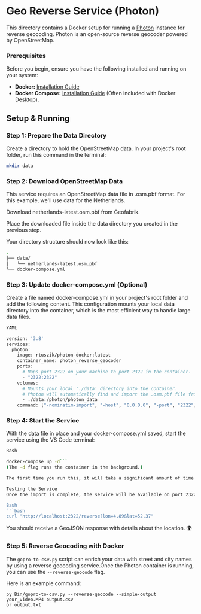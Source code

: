 # Geo Reverse Service (Photon)

This directory contains a Docker setup for running a [Photon](https://photon.komoot.io/) instance for reverse geocoding. Photon is an open-source reverse geocoder powered by OpenStreetMap.

### Prerequisites

Before you begin, ensure you have the following installed and running on your system:
* **Docker:** [Installation Guide](https://docs.docker.com/get-docker/)
* **Docker Compose:** [Installation Guide](https://docs.docker.com/compose/install/) (Often included with Docker Desktop).

## Setup & Running

### Step 1: Prepare the Data Directory

Create a directory to hold the OpenStreetMap data. In your project's root folder, run this command in the terminal:
```bash
mkdir data
```
### Step 2: Download OpenStreetMap Data
This service requires an OpenStreetMap data file in .osm.pbf format. For this example, we'll use data for the Netherlands.

Download netherlands-latest.osm.pbf from Geofabrik.

Place the downloaded file inside the data directory you created in the previous step.

Your directory structure should now look like this:
```bash
.
├── data/
│   └── netherlands-latest.osm.pbf
└── docker-compose.yml
```

### Step 3: Update docker-compose.yml (Optional)
Create a file named docker-compose.yml in your project's root folder and add the following content. This configuration mounts your local data directory into the container, which is the most efficient way to handle large data files.
```bash
YAML

version: '3.8'
services:
  photon:
    image: rtuszik/photon-docker:latest
    container_name: photon_reverse_geocoder
    ports:
      # Maps port 2322 on your machine to port 2322 in the container.
      - "2322:2322"
    volumes:
      # Mounts your local './data' directory into the container.
      # Photon will automatically find and import the .osm.pbf file from here.
      - ./data:/photon/photon_data
    command: ["-nominatim-import", "-host", "0.0.0.0", "-port", "2322"]
```
### Step 4: Start the Service
With the data file in place and your docker-compose.yml saved, start the service using the VS Code terminal:
```bash
Bash

docker-compose up -d```
(The -d flag runs the container in the background.)

The first time you run this, it will take a significant amount of time to import the OpenStreetMap data. You can watch the progress by running docker logs -f dockergeoreverse-photon-1 or open Docker Desktop and click on Containers photon-1. 

Testing the Service
Once the import is complete, the service will be available on port 2322. You can test it by making a reverse geocoding request. For example, to find out what's at latitude 52.37 and longitude 4.89 (Amsterdam), open your terminal and use curl:

Bash
```bash
curl "http://localhost:2322/reverse?lon=4.89&lat=52.37"
```
You should receive a GeoJSON response with details about the location. 🌍

### Step 5: Reverse Geocoding with Docker

The `gopro-to-csv.py` script can enrich your data with street and city names by using a reverse geocoding service.Once the Photon container is running, you can use the `--reverse-geocode` flag. 


Here is an example command:

```shell
py Bin/gopro-to-csv.py --reverse-geocode --simple-output your_video.MP4 output.csv
or output.txt
```


